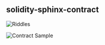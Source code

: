 ## solidity-sphinx-contract


![Riddles](/../media/jpg/sphinx_riddles.jpg?raw=true "Riddles")

![Contract Sample](/../media/jpg/contract_sample.jpg?raw=true "Contract Sample")

